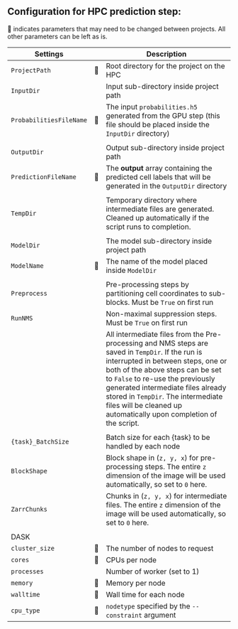 ##  Configuration for HPC prediction step:

:red_circle: indicates parameters that may need to be changed between projects. All other parameters can be left as is.


| Settings | | Description |
| -- | -- | -- | 
| `ProjectPath` | :red_circle: |  Root directory for the project on the HPC |   
| `InputDir` |  | Input sub-directory inside project path | 
| `ProbabilitiesFileName` | :red_circle: |  The input `probabilities.h5` generated from the GPU step (this file should be placed inside the `InputDir` directory)   |
|  |  |  |
| `OutputDir` | |  Output sub-directory inside project path   |
| `PredictionFileName`  | :red_circle: | The **output** array containing the predicted cell labels that will be generated in the `OutputDir` directory |
| | | | 
| `TempDir` | |  Temporary directory where intermediate files are generated. Cleaned up automatically if the script runs to completion. |
| | | | 
| `ModelDir` | |  The model sub-directory inside project path |
| `ModelName` | :red_circle: |  The name of the model placed inside `ModelDir` |
| | | | 
| `Preprocess` |  | Pre-processing steps by partitioning cell coordinates to sub-blocks. Must be `True` on first run |
| `RunNMS` |  |  Non-maximal suppression steps. Must be `True` on first run |
| |  | All intermediate files from the Pre-processing and NMS steps are saved in `TempDir`. If the run is interrupted in between steps, one or both of the above steps can be set to `False` to re-use the previously generated intermediate files already stored in `TempDir`. The intermediate files will be cleaned up automatically upon completion of the script. |
| | | | 
| `{task}_BatchSize` |  |  Batch size for each {task} to be handled by each node |
| `BlockShape ` | |  Block shape in (`z, y, x`) for pre-processing steps. The entire `z` dimension of the image will be used automatically, so set to `0` here. |
| `ZarrChunks` |  | Chunks in (`z, y, x`) for intermediate files. The entire `z` dimension of the image will be used automatically, so set to `0` here. | 
| | | | 
| DASK | | | 
| `cluster_size` | :red_circle: |  The number of nodes to request |
| `cores` | :red_circle: | CPUs per node |
| `processes` | |  Number of worker (set to 1) |
| `memory` | :red_circle: |  Memory per node |
| `walltime` | :red_circle: | Wall time for each node |
| `cpu_type` | :red_circle: | `nodetype` specified by the `--constraint` argument |
  
